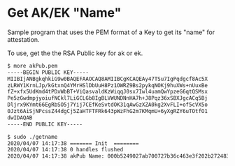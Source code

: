 # Get AK/EK "Name"

Sample program that uses the PEM format of a Key to get its "name" for attestation.


To use, get the the RSA Public key for ak or ek.


```bash
$ more akPub.pem
-----BEGIN PUBLIC KEY-----
MIIBIjANBgkqhkiG9w0BAQEFAAOCAQ8AMIIBCgKCAQEAy47TSu7IgPqdgcf8Ac5X
zLRWY1KrnLJp/kGtxnQ4YMrHSlDbUuH8Pz1OWRZ9Bs2pykqNOKj9huXWs+nUuxBe
fZ+xfx5UdKmd4tPDxWbBT+ViQasvaldKzWiqqJ0sx7Iwl4uamQwYpzeG6qtQSMsx
Pe5zGwdmpjyoiufNCkl7LiGCLGb8IgBLVWUNDNnHA7h+J8Pqz36xSBXJgcACq5Bj
Dljrx9KYmt66EgRbSO5j7Yij7CEfKeSvtdOK31qAwGzXZA0kg2XvFLI+of5cVX5o
0Jzt6AiSjNPcssZ44dgCj5ZaHTFTFRk643pWzFhG2m7KMqmU+6yXgRZY6uTOtfO1
dwIDAQAB
-----END PUBLIC KEY-----

$ sudo ./getname
2020/04/07 14:17:38 ======= Init  ========
2020/04/07 14:17:38 0 handles flushed
2020/04/07 14:17:38 akPub Name: 000b5249027ab700727b36c463e3f202b27248320dad8f7fe7fe6ceeaaa5556b637c
```